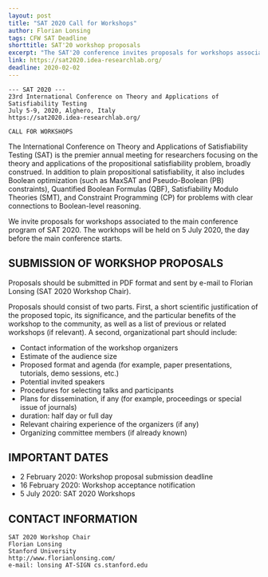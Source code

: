 ```yaml
---
layout: post
title: "SAT 2020 Call for Workshops"
author: Florian Lonsing
tags: CFW SAT Deadline
shorttitle: SAT'20 workshop proposals
excerpt: "The SAT'20 conference invites proposals for workshops associated with the main conference program of SAT 2020, which will be held in Alghero, Italy, from July 5-9, 2020"
link: https://sat2020.idea-researchlab.org/
deadline: 2020-02-02
---
```

    --- SAT 2020 ---
    23rd International Conference on Theory and Applications of Satisfiability Testing
    July 5-9, 2020, Alghero, Italy
    https://sat2020.idea-researchlab.org/

    CALL FOR WORKSHOPS

The International Conference on Theory and Applications of
Satisfiability Testing (SAT) is the premier annual meeting for
researchers focusing on the theory and applications of the
propositional satisfiability problem, broadly construed. In addition
to plain propositional satisfiability, it also includes Boolean
optimization (such as MaxSAT and Pseudo-Boolean (PB) constraints),
Quantified Boolean Formulas (QBF), Satisfiability Modulo Theories
(SMT), and Constraint Programming (CP) for problems with clear
connections to Boolean-level reasoning.

We invite proposals for workshops associated to the main conference
program of SAT 2020. The workhops will be held on 5 July 2020, the day
before the main conference starts.

## SUBMISSION OF WORKSHOP PROPOSALS

Proposals should be submitted in PDF format and sent by e-mail to
Florian Lonsing (SAT 2020 Workshop Chair).

Proposals should consist of two parts. First, a short scientific
justification of the proposed topic, its significance, and the
particular benefits of the workshop to the community, as well as a
list of previous or related workshops (if relevant). A second,
organizational part should include:

* Contact information of the workshop organizers
* Estimate of the audience size
* Proposed format and agenda (for example, paper presentations, tutorials, demo sessions, etc.)
* Potential invited speakers
* Procedures for selecting talks and participants
* Plans for dissemination, if any (for example, proceedings or special issue of journals)
* duration: half day or full day
* Relevant chairing experience of the organizers (if any)
* Organizing committee members (if already known)

## IMPORTANT DATES

*   2 February 2020: Workshop proposal submission deadline
*  16 February 2020: Workshop acceptance notification
*   5 July 2020: SAT 2020 Workshops

## CONTACT INFORMATION

    SAT 2020 Workshop Chair
    Florian Lonsing
    Stanford University
    http://www.florianlonsing.com/
    e-mail: lonsing AT-SIGN cs.stanford.edu

